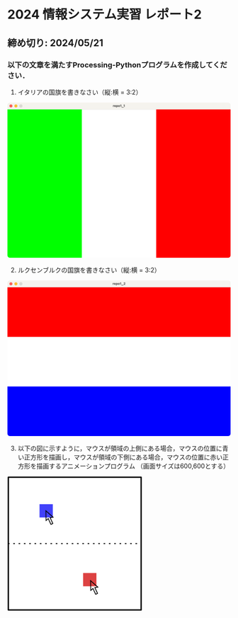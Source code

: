 # 2024 情報システム実習 レポート2
## 締め切り: 2024/05/21

### 以下の文章を満たすProcessing-Pythonプログラムを作成してください．

1. イタリアの国旗を書きなさい（縦:横 = 3:2）

![解答例](fig/repo1-1.png)

2. ルクセンブルクの国旗を書きなさい（縦:横 = 3:2）

![解答例](fig/repo1-2.png)

3. 以下の図に示すように，マウスが領域の上側にある場合，マウスの位置に青い正方形を描画し，マウスが領域の下側にある場合，マウスの位置に赤い正方形を描画するアニメーションプログラム
（画面サイズは600,600とする）

![解答例](fig/repo1-3.png)
